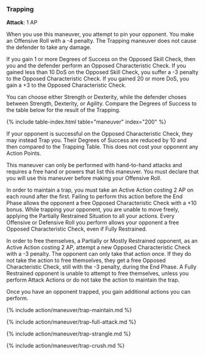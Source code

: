 
### Trapping
**Attack**: 1 AP

When you use this maneuver, you attempt to pin your opponent. You make an Offensive Roll with a -4 penalty. The Trapping maneuver does not cause the defender to take any damage.

If you gain 1 or more Degrees of Success on the Opposed Skill Check, then you and the defender perform an Opposed Characteristic Check. If you gained less than 10 DoS on the Opposed Skill Check, you suffer a -3 penalty to the Opposed Characteristic Check. If you gained 20 or more DoS, you gain a +3 to the Opposed Characteristic Check. 

You can choose either Strength or Dexterity, while the defender choses between Strength, Dexterity, or Agility. Compare the Degrees of Success to the table below for the result of the Trapping.

{% include table-index.html table="maneuver" index="200" %}

If your opponent is successful on the Opposed Characteristic Check, they may instead Trap you. Their Degrees of Success are reduced by 10 and then compared to the Trapping Table. This does not cost your opponent any Action Points.

This maneuver can only be performed with hand-to-hand attacks and requires a free hand or powers that list this maneuver. You must declare that you will use this maneuver before making your Offensive Roll.

In order to maintain a trap, you must take an Active Action costing 2 AP on each round after the first. Failing to perform this action before the End Phase allows the opponent a free Opposed Characteristic Check with a +10 bonus. While trapping your opponent, you are unable to move freely, applying the Partially Restrained Situation to all your actions. Every Offensive or Defensive Roll you perform allows your opponent a free Opposed Characteristic Check, even if Fully Restrained. 

In order to free themselves, a Partially or Mostly Restrained opponent, as an Active Action costing 2 AP, attempt a new Opposed Characteristic Check with a -3 penalty. The opponent can only take that action once. If they do not take the action to free themselves, they get a free Opposed Characteristic Check, still with the -3 penalty, during the End Phase. A Fully Restrained opponent is unable to attempt to free themselves, unless you perform Attack Actions or do not take the action to maintain the trap.

Once you have an opponent trapped, you gain additional actions you can perform.

{% include action/maneuver/trap-maintain.md %}

{% include action/maneuver/trap-full-attack.md %}

{% include action/maneuver/trap-strangle.md %}

{% include action/maneuver/trap-crush.md %}